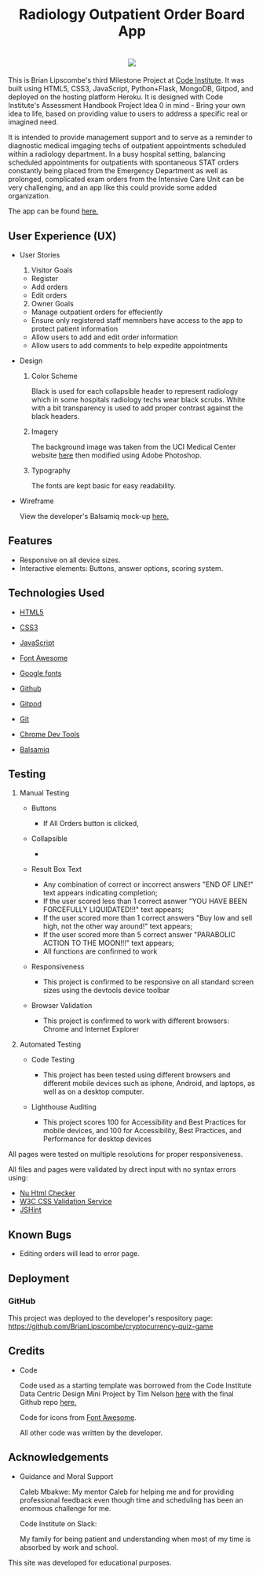 
<h1 align="center">Radiology Outpatient Order Board App</h1>
<h1 align="center"><img src="/workspace/radiology-outpatient-board/readme_image/radiology_outpatient_order_board_banner.jpg" /></h1>

This is Brian Lipscombe's third Milestone Project at [Code Institute](https://codeinstitute.net). It was built using HTML5, CSS3, JavaScript, Python+Flask, MongoDB, Gitpod, and deployed on the hosting platform Heroku. It is designed with Code Institute's Assessment Handbook Project Idea 0 in mind - Bring your own idea to life, based on providing value to users to address a specific real or imagined need.

It is intended to provide management support and to serve as a reminder to diagnostic medical imgaging techs of outpatient appointments scheduled within a radiology department. In a busy hospital setting, balancing scheduled appointments for outpatients with spontaneous STAT orders constantly being placed from the Emergency Department as well as prolonged, complicated exam orders from the Intensive Care Unit can be very challenging, and an app like this could provide some added organization.  

The app can be found [here.](https://8080-brianlipscombe-radiology-2sjdmmrwjw4.ws-us31.gitpod.io/get_tasks)

## User Experience (UX)

* User Stories

    1. Visitor Goals

    - Register
    - Add orders
    - Edit orders

    2. Owner Goals
        
    - Manage outpatient orders for effeciently
    - Ensure only registered staff memnbers have access to the app to protect patient information
    - Allow users to add and edit order information
    - Allow users to add comments to help expedite appointments 

* Design

    1. Color Scheme

        Black is used for each collapsible header to represent radiology which in some hospitals radiology techs wear black scrubs. White with a bit transparency is used to add proper contrast against the black headers.  

    2. Imagery

        The background image was taken from the UCI Medical Center website [here](https://uci.edu/presidential-gateway/overview/_img/overview-future-hospital-1200x570.jpg) then modified using Adobe Photoshop.

    3. Typography

        The fonts are kept basic for easy readability.

* Wireframe

    View the developer's Balsamiq mock-up [here.](https://slack-files.com/T0L30B202-F032TL0U7FZ-9c9a17a249)

## Features

* Responsive on all device sizes.
* Interactive elements: Buttons, answer options, scoring system.

## Technologies Used

* [HTML5](https://en.wikipedia.org/wiki/HTML5)

* [CSS3](https://en.wikipedia.org/wiki/CSS)

* [JavaScript](https://en.wikipedia.org/wiki/JavaScript)

* [Font Awesome](https://fontawesome.com/)

* [Google fonts](https://fonts.google.com/)

* [Github](https://github.com/)

* [Gitpod](https://www.gitpod.io/)

* [Git](https://en.wikipedia.org/wiki/Git)

* [Chrome Dev Tools](https://developer.chrome.com/docs/devtools/)

* [Balsamiq](https://balsamiq.com/)

## Testing

1. Manual Testing
    * Buttons

        - If All Orders button is clicked, 

    * Collapsible

        - 

    * Result Box Text

        - Any combination of correct or incorrect answers "END OF LINE!" text appears indicating completion;
        - If the user scored less than 1 correct asnwer "YOU HAVE BEEN FORCEFULLY LIQUIDATED!!!" text appears;
        - If the user scored more than 1 correct answers "Buy low and sell high, not the other way around!" text appears;
        - If the user scored more than 5 correct answer "PARABOLIC ACTION TO THE MOON!!!" text appears;
        - All functions are confirmed to work
    
    * Responsiveness

        - This project is confirmed to be responsive on all standard screen sizes using the devtools device toolbar

    * Browser Validation

        - This project is confirmed to work with different browsers: Chrome and Internet Explorer

2. Automated Testing

    * Code Testing 

        - This project has been tested using different browsers and different mobile devices such as iphone, Android, and laptops, as well as on a desktop computer.

    * Lighthouse Auditing

        - This project scores 100 for Accessibility and Best Practices for mobile devices, and 100 for Accessibility, Best Practices, and Performance for desktop devices

All pages were tested on multiple resolutions for proper responsiveness.

All files and pages were validated by direct input with no syntax errors using:

* [Nu Html Checker](https://validator.w3.org/#validate_by_input)
* [W3C CSS Validation Service](https://jigsaw.w3.org/css-validator/)
* [JSHint](https://jshint.com/)

## Known Bugs

* Editing orders will lead to error page.  

## Deployment

### GitHub

This project was deployed to the developer's respository page:
https://github.com/BrianLipscombe/cryptocurrency-quiz-game

## Credits

* Code

    Code used as a starting template was borrowed from the Code Institute Data Centric Design Mini Project by Tim Nelson [here](https://learn.codeinstitute.net/courses/course-v1:CodeInstitute+DCP101+2017_T3/courseware/9e2f12f5584e48acb3c29e9b0d7cc4fe/054c3813e82e4195b5a4d8cd8a99ebaa/) with the final Github repo [here.](https://github.com/Code-Institute-Solutions/TaskManagerAuth/tree/main/08-SearchingWithinTheDatabase/01-text_index_searching)
    
    Code for icons from [Font Awesome](https://fontawesome.com/).

    All other code was written by the developer.

## Acknowledgements

* Guidance and Moral Support

    Caleb Mbakwe: My mentor Caleb for helping me and for providing professional feedback even though time and scheduling has been an enormous challenge for me.

    Code Institute on Slack:

    My family for being patient and understanding when most of my time is absorbed by work and school. 

This site was developed for educational purposes.